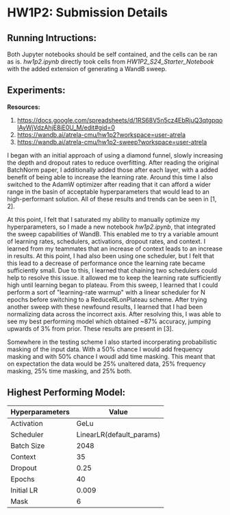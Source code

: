 # HW1P2: Submission Details

## Running Intructions:
Both Jupyter notebooks should be self contained, and the cells can be ran as is. *hw1p2.ipynb* directly took cells from *HW1P2_S24_Starter_Notebook* with the added extension of generating a WandB sweep. 

## Experiments:

**Resources:**
1. https://docs.google.com/spreadsheets/d/1RS68V5n5cz4EbRjuQ3qtgpqolAyWjVdzAhjE8iE0U_M/edit#gid=0
2. https://wandb.ai/atrela-cmu/hw1p2?workspace=user-atrela
3. https://wandb.ai/atrela-cmu/hw1p2-sweep?workspace=user-atrela 

I began with an initial approach of using a diamond funnel, slowly increasing the depth and dropout rates to reduce overfitting. After reading the original BatchNorm paper, I additionally added those after each layer, with a added benefit of being able to increase the learning rate. Around this time I also switched to the AdamW optimizer after reading that it can afford a wider range in the basin of acceptable hyperparameters that would lead to an high-performant solution. All of these results and trends can be seen in [1, 2].   

At this point, I felt that I saturated my ability to manually optimize my hyperparameters, so I made a new notebook *hw1p2.ipynb*, that integrated the sweep capabilities of WandB. This enabled me to try a variable amount of learning rates, schedulers, activations, dropout rates, and context. I learned from my teammates that an increase of context leads to an increase in results. At this point, I had also been using one scheduler, but I felt that this lead to a decrease of performance once the learning rate became sufficiently small. Due to this, I learned that chaining two schedulers could help to resolve this issue. it allowed me to keep the learning rate sufficiently high until learning began to plateau. From this sweep, I learned that I could perform a sort of "learning-rate warmup" with a linear scheduler for N epochs before switching to a ReduceRLonPlateau scheme. After trying another sweep with these newfound results, I learned that I had been normalizing data across the incorrect axis. After resolving this, I was able to see my best performing model which obtained ~87% accuracy, jumping upwards of 3% from prior. These results are present in [3]. 

Somewhere in the testing scheme I also started incorperating probabilistic masking of the input data. With a 50% chance I would add frequency masking and with 50% chance I woudl add time masking. This meant that on expectation the data would be 25% unaltered data, 25% frequency masking, 25% time masking, and 25% both. 

## Highest Performing Model:

| Hyperparameters | Value                    |
|-----------------|--------------------------|
| Activation      | GeLu                     |
| Scheduler       | LinearLR(default_params) |
| Batch Size      | 2048                     |
| Context         | 35                       |
| Dropout         | 0.25                     |
| Epochs          | 40                       |
| Initial LR      | 0.009                    |
| Mask            | 6                        |